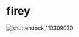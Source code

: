 # firey
![shutterstock_110309030](https://user-images.githubusercontent.com/46335947/172543685-5435e6cb-c278-4c27-975a-c2dcd6d9f2ad.jpg)
